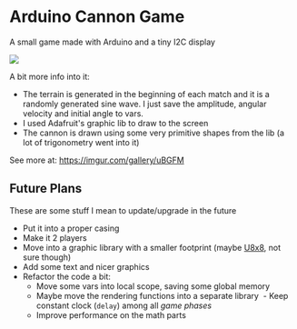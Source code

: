 # Arduino Cannon Game
A small game made with Arduino and a tiny I2C display

![](https://i.imgur.com/QSWL7rN.jpg)

A bit more info into it:
- The terrain is generated in the beginning of each match and it is a randomly generated sine wave. I just save the amplitude, angular velocity and initial angle to vars. 
- I used Adafruit's graphic lib to draw to the screen 
- The cannon is drawn using some very primitive shapes from the lib (a lot of trigonometry went into it)

See more at:
https://imgur.com/gallery/uBGFM

## Future Plans

These are some stuff I mean to update/upgrade in the future

- Put it into a proper casing
- Make it 2 players
- Move into a graphic library with a smaller footprint (maybe [U8x8](https://github.com/olikraus/u8g2/wiki/u8x8reference), not sure though)
- Add some text and nicer graphics
- Refactor the code a bit:
  - Move some vars into local scope, saving some global memory
  - Maybe move the rendering functions into a separate library
  - Keep constant clock (`delay`) among all _game phases_
  - Improve performance on the math parts

